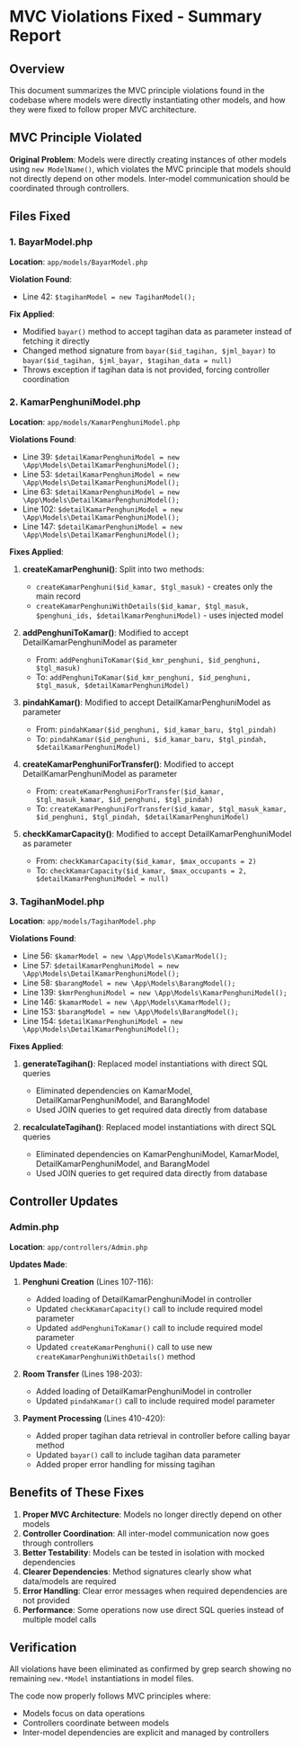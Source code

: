 # MVC Violations Fixed - Summary Report

## Overview
This document summarizes the MVC principle violations found in the codebase where models were directly instantiating other models, and how they were fixed to follow proper MVC architecture.

## MVC Principle Violated
**Original Problem**: Models were directly creating instances of other models using `new ModelName()`, which violates the MVC principle that models should not directly depend on other models. Inter-model communication should be coordinated through controllers.

## Files Fixed

### 1. BayarModel.php
**Location**: `app/models/BayarModel.php`

**Violation Found**:
- Line 42: `$tagihanModel = new TagihanModel();`

**Fix Applied**:
- Modified `bayar()` method to accept tagihan data as parameter instead of fetching it directly
- Changed method signature from `bayar($id_tagihan, $jml_bayar)` to `bayar($id_tagihan, $jml_bayar, $tagihan_data = null)`
- Throws exception if tagihan data is not provided, forcing controller coordination

### 2. KamarPenghuniModel.php
**Location**: `app/models/KamarPenghuniModel.php`

**Violations Found**:
- Line 39: `$detailKamarPenghuniModel = new \App\Models\DetailKamarPenghuniModel();`
- Line 53: `$detailKamarPenghuniModel = new \App\Models\DetailKamarPenghuniModel();`
- Line 63: `$detailKamarPenghuniModel = new \App\Models\DetailKamarPenghuniModel();`
- Line 102: `$detailKamarPenghuniModel = new \App\Models\DetailKamarPenghuniModel();`
- Line 147: `$detailKamarPenghuniModel = new \App\Models\DetailKamarPenghuniModel();`

**Fixes Applied**:
1. **createKamarPenghuni()**: Split into two methods:
   - `createKamarPenghuni($id_kamar, $tgl_masuk)` - creates only the main record
   - `createKamarPenghuniWithDetails($id_kamar, $tgl_masuk, $penghuni_ids, $detailKamarPenghuniModel)` - uses injected model

2. **addPenghuniToKamar()**: Modified to accept DetailKamarPenghuniModel as parameter
   - From: `addPenghuniToKamar($id_kmr_penghuni, $id_penghuni, $tgl_masuk)`
   - To: `addPenghuniToKamar($id_kmr_penghuni, $id_penghuni, $tgl_masuk, $detailKamarPenghuniModel)`

3. **pindahKamar()**: Modified to accept DetailKamarPenghuniModel as parameter
   - From: `pindahKamar($id_penghuni, $id_kamar_baru, $tgl_pindah)`
   - To: `pindahKamar($id_penghuni, $id_kamar_baru, $tgl_pindah, $detailKamarPenghuniModel)`

4. **createKamarPenghuniForTransfer()**: Modified to accept DetailKamarPenghuniModel as parameter
   - From: `createKamarPenghuniForTransfer($id_kamar, $tgl_masuk_kamar, $id_penghuni, $tgl_pindah)`
   - To: `createKamarPenghuniForTransfer($id_kamar, $tgl_masuk_kamar, $id_penghuni, $tgl_pindah, $detailKamarPenghuniModel)`

5. **checkKamarCapacity()**: Modified to accept DetailKamarPenghuniModel as parameter
   - From: `checkKamarCapacity($id_kamar, $max_occupants = 2)`
   - To: `checkKamarCapacity($id_kamar, $max_occupants = 2, $detailKamarPenghuniModel = null)`

### 3. TagihanModel.php
**Location**: `app/models/TagihanModel.php`

**Violations Found**:
- Line 56: `$kamarModel = new \App\Models\KamarModel();`
- Line 57: `$detailKamarPenghuniModel = new \App\Models\DetailKamarPenghuniModel();`
- Line 58: `$barangModel = new \App\Models\BarangModel();`
- Line 139: `$kmrPenghuniModel = new \App\Models\KamarPenghuniModel();`
- Line 146: `$kamarModel = new \App\Models\KamarModel();`
- Line 153: `$barangModel = new \App\Models\BarangModel();`
- Line 154: `$detailKamarPenghuniModel = new \App\Models\DetailKamarPenghuniModel();`

**Fixes Applied**:
1. **generateTagihan()**: Replaced model instantiations with direct SQL queries
   - Eliminated dependencies on KamarModel, DetailKamarPenghuniModel, and BarangModel
   - Used JOIN queries to get required data directly from database

2. **recalculateTagihan()**: Replaced model instantiations with direct SQL queries
   - Eliminated dependencies on KamarPenghuniModel, KamarModel, DetailKamarPenghuniModel, and BarangModel
   - Used JOIN queries to get required data directly from database

## Controller Updates

### Admin.php
**Location**: `app/controllers/Admin.php`

**Updates Made**:
1. **Penghuni Creation** (Lines 107-116):
   - Added loading of DetailKamarPenghuniModel in controller
   - Updated `checkKamarCapacity()` call to include required model parameter
   - Updated `addPenghuniToKamar()` call to include required model parameter
   - Updated `createKamarPenghuni()` call to use new `createKamarPenghuniWithDetails()` method

2. **Room Transfer** (Lines 198-203):
   - Added loading of DetailKamarPenghuniModel in controller
   - Updated `pindahKamar()` call to include required model parameter

3. **Payment Processing** (Lines 410-420):
   - Added proper tagihan data retrieval in controller before calling bayar method
   - Updated `bayar()` call to include tagihan data parameter
   - Added proper error handling for missing tagihan

## Benefits of These Fixes

1. **Proper MVC Architecture**: Models no longer directly depend on other models
2. **Controller Coordination**: All inter-model communication now goes through controllers
3. **Better Testability**: Models can be tested in isolation with mocked dependencies
4. **Clearer Dependencies**: Method signatures clearly show what data/models are required
5. **Error Handling**: Clear error messages when required dependencies are not provided
6. **Performance**: Some operations now use direct SQL queries instead of multiple model calls

## Verification

All violations have been eliminated as confirmed by grep search showing no remaining `new.*Model` instantiations in model files.

The code now properly follows MVC principles where:
- Models focus on data operations
- Controllers coordinate between models
- Inter-model dependencies are explicit and managed by controllers
